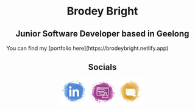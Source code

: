 <h1 align="center">Brodey Bright </h1>
<h2 align="center"> Junior Software Developer based in Geelong </h2>
You can find my [portfolio here](https://brodeybright.netlify.app)
<!-- Social icons section -->
<h2 align="center">Socials</h2>
<p align="center">
  <a href="https://www.linkedin.com/in/brodeybright/"><img width="70px" alt="LinkedIn" title="LinkedIn" src="https://raw.githubusercontent.com/jay-parkin/jay-parkin/main/assets/linkedin-imgur.png"/></a>
  <a href="https://discordapp.com/users/512374592795312138" alt="Discord" title="Discord Profile"><img width="70px" src="https://raw.githubusercontent.com/jay-parkin/jay-parkin/main/assets/discord-imgur.png"/></a>
  <a href="mailto:brodey880@gmail.com" alt="Email" title="Email Me"><img width="70px" src="https://raw.githubusercontent.com/jay-parkin/jay-parkin/main/assets/email-imgur.png"/></a>

</p>
